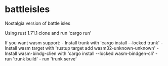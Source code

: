 # battleisles
Nostalgia version of battle isles 

Using rust 1.71.1
clone and run 'cargo run'

If you want wasm support:
    - Install trunk with 'cargo install --locked trunk'
    - Install wasm target with 'rustup target add wasm32-unknown-unknown' 
    - Install wasm-bindg-clien with 'cargo install --locked wasm-bindgen-cli'
    - run 'trunk build'
    - run 'trunk serve'


